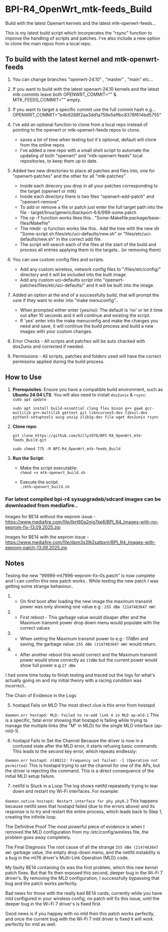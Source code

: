 # BPI-R4_OpenWrt_mtk-feeds_Build

Build with the latest Openwrt kernels and the latest mtk-openwrt-feeds...

This is my latest build script which incorperates the "rsync" function to improve the handling of scripts and patches. I've also include a new option to clone the main repos from a local repo. 

## **To build with the latest kernel and mtk-openwrt-feeds**

1. You can change branches "openwrt-24.10" , "master" , "main" etc...

2. If you want to build with the latest openwrt-24.10 kernels and the latest mtk commits leave both OPENWRT_COMMIT="" & MTK_FEEDS_COMMIT="" empty.

3. If you want to target a specific commit use the full commit hash e.g... OPENWRT_COMMIT="b4b9288f2aa3dd1a759e5effbc8378f614bd5755"

4. I've add an optional function to clone from a local repo instead of pointing to the openwrt or mtk-openwrt-feeds repos to clone.
	* saves a lot of time when testing but it's optional, default will clone from the online repos
	 * I've added a new repo with a small shell script to automate the updating of both "openwrt" and "mtk-openwrt-feeds" local repositories, to keep them up to date.

5. Added two new directories to place all patches and files into, one for "openwrt-patches" and the other for all "mtk-patches" 
	 * Inside each direcory you drop in all your patches corresponding to the target (openwrt or mtk)
	 * Inside each directory there is two files "openwrt-add-patch" and "openwrt-remove"
	 * To add or remove a file or patch just enter the full target path into the file - target/linux/generic/backport-6.6/999-some.patch
	 * The cp -f function works likes this.. "Some-Makefile:package/base-files/Makefile"
	 * The mkdir -p function works like this.. Add the tree with the new dir  "Some-script.sh:files/etc/uci-defaults/new.sh" or "files/etc/uci-defaults/new.sh" in the correct add file.
	 * The script will search each of the files at the start of the build and process all entries applying them to the targets.. (or removing them)
	 
6. You can use custom config files and scripts. 
	 * Add any custom wireless, network config files to "/files/etc/config/" directory and it will be included into the built image.
	 * Add any custom uci-defaults script into "openwrt-patches/files/etc/uci-defaults/" and it will be built into the image.

7. Added an option at the end of a successfully build, that will prompt the usre if they want to enter into "make menuconfig".. 
	 * When prompted either enter (yes/no): The default is 'no' or let it time out after 10 seconds and it will continue and existing the script.
	 * If 'yes' enter into the make menuconfig and make the changes you need and save, it will continue the build process and build a new images with your custom changes.

8. Error Checks - All scripts and patches will be auto chacked with dos2unix and corrected if needed. 

9. Permissions - All scripts, patches and folders used will have the correct permissins applied during the build process.

## **How to Use**

1. **Prerequisites**: Ensure you have a compatible build environment, such as **Ubuntu 24.04 LTS**. You will also need to install `dos2unix` & `rsync`:  
   `sudo apt update` 
   
   `sudo apt install build-essential clang flex bison g++ gawk gcc-multilib g++-multilib gettext git libncurses5-dev libssl-dev python3-setuptools swig unzip zlib1g-dev file wget dos2unix rsync`

2. **Clone repo**:

   `git clone https://github.com/Gilly1970/BPI-R4_OpenWrt_mtk-feeds_Build.git`
   
   `sudo chmod 775 -R BPI-R4_OpenWrt_mtk-feeds_Build`

3. **Run the Script**:  
   * Make the script executable:  
     `chmod +x mtk-openwrt_build.sh`
     
   * Execute the script:  
     `./mtk-openwrt_build.sh`
	 
### **For latest compiled bpi-r4 sysupgradeb/sdcard images can be downloaded from mediafire..**

Images for BE14 without the eeprom issue - https://www.mediafire.com/file/tkrt60a2nig7ke8/BPI_R4_Images-with-no-eeprom-fix-13.09.2025.zip

Images for BE14 with the eeprom issue - https://www.mediafire.com/file/dpm3s39j2satbxm/BPI_R4_Images-with-eeprom-patch-13.09.2025.zip

## **Notes**

Testing the new "99999-mt7996-eeprom-fix-0s.patch" is now complete and I can confim this new patch works.. While testing the new patch I was getting some strange behaviour..

1. - On first boot after loading the new image the maximum transmit power was only showing one value e.g : `255 dBm (2147483647 mW)`

2. - First reboot - This garbage value would disaper after and the Maximum transmit power drop down menu would populate with the correct values

3. - When setting the Maximum transmit power to e.g : 17dBm and saving, the garbage value: `255 dBm (2147483647 mW)` would return.

4. - After another reboot this would correct and the Maximum transmit power would show correctly as `17dBm` but the current power would show full power e.g `27 dBm`

I had some time today to finish testing and traced out the logs for what's actually going on and my initial theory with a racing condition was incorrect.. 

The Chain of Evidence in the Logs

5. hostapd Fails on MLD
The most direct clue is this error from hostapd

`daemon.err hostapd: MLD: Failed to re-add link 4 in MLD ap-mld-1`
This is a specific, fatal error showing that hostapd is failing while trying to manage the multiple links (the "M" in MLD) for the single MLD interface (ap-mld-1).

6. hostapd Fails to Set the Channel
Because the driver is now in a confused state after the MLD error, it starts refusing basic commands. This leads to the second key error, which repeats endlessly:

`daemon.err hostapd: nl80211: Frequency set failed: -1 (Operation not permitted)`
This is hostapd trying to set the channel for one of the APs, but the driver is rejecting the command. This is a direct consequence of the initial MLD setup failure.

7. netifd is Stuck in a Loop
The log shows netifd repeatedly trying to tear down and restart my Wi-Fi interfaces. For example:

`daemon.notice hostapd: Restart interface for phy phy0.2`
This happens because netifd sees that hostapd failed (due to the errors above) and its response is to try and restart the entire process, which leads back to Step 1, creating the infinite loop.

The Definitive Proof
The most powerful piece of evidence is when I removed the MLD configuration from my /etc/config/wireless file, the problem goes away completely.

The Final Diagnosis
The root cause of all the strange `255 dBm (2147483647 mW)` garbage value, the empty drop-down menu, and the netifd instability is a bug in the mt76 driver's Multi-Link Operation (MLD) code.

My faulty BE14 containing 0s was the first problem, which this new kernel patch fixes. But that fix then exposed this second, deeper bug in the Wi-Fi 7 driver's. By removing the MLD configuration, I successfully bypassing that bug and the patch works perfectly.

Bad news for those with the really bad BE14 cards, currently while you have mld configured in your wireless config, no patch will fix this issue, until the deeper bug in the Wi-Fi 7 driver's is fixed first.

Good news is if you happey with no mld then this patch works perfectly, and once the current bug with the Wi-Fi 7 mld driver is fixed it will work perfectly for mld as well.










